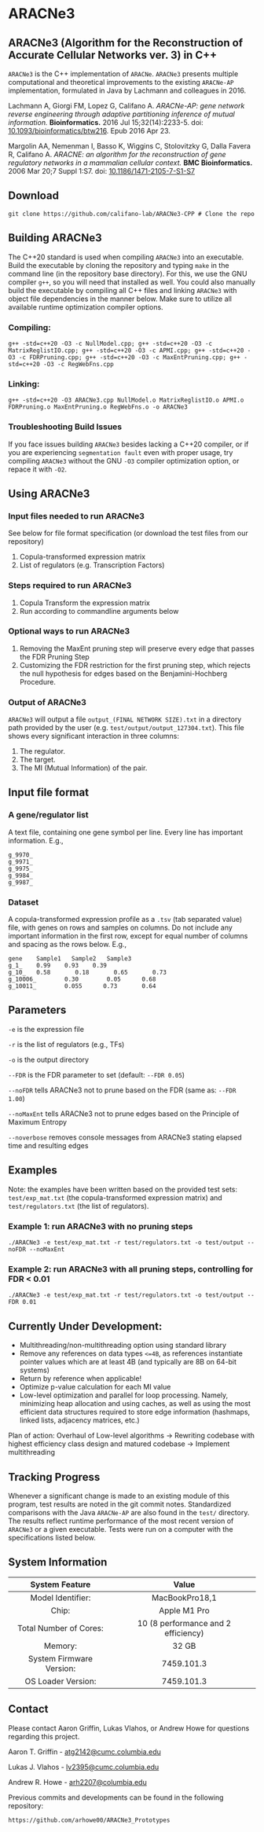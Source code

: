 # ARACNe3

## ARACNe3 (Algorithm for the Reconstruction of Accurate Cellular Networks ver. 3) in C++

`ARACNe3` is the C++ implementation of `ARACNe`.  `ARACNe3` presents multiple computational and theoretical improvements to the existing `ARACNe-AP` implementation, formulated in Java by Lachmann and colleagues in 2016.  

Lachmann A, Giorgi FM, Lopez G, Califano A. *ARACNe-AP: gene network reverse engineering through adaptive partitioning inference of mutual information.* **Bioinformatics.** 2016 Jul 15;32(14):2233-5. doi: [10.1093/bioinformatics/btw216](https://dx.doi.org/10.1093/bioinformatics/btw216). Epub 2016 Apr 23.

Margolin AA, Nemenman I, Basso K, Wiggins C, Stolovitzky G, Dalla Favera R, Califano A. *ARACNE: an algorithm for the reconstruction of gene regulatory networks in a mammalian cellular context.* **BMC Bioinformatics.** 2006 Mar 20;7 Suppl 1:S7. doi: [10.1186/1471-2105-7-S1-S7](https://dx.doi.org/10.1186/1471-2105-7-S1-S7)

## Download

`git clone https://github.com/califano-lab/ARACNe3-CPP # Clone the repo`

## Building ARACNe3
The C++20 standard is used when compiling `ARACNe3` into an executable.  Build the executable by cloning the repository and typing `make` in the command line (in the repository base directory).  For this, we use the GNU compiler `g++`, so you will need that installed as well.  You could also manually build the executable by compiling all C++ files and linking `ARACNe3` with object file dependencies in the manner below.  Make sure to utilize all available runtime optimization compiler options.  
### Compiling:
```
g++ -std=c++20 -O3 -c NullModel.cpp; g++ -std=c++20 -O3 -c MatrixReglistIO.cpp; g++ -std=c++20 -O3 -c APMI.cpp; g++ -std=c++20 -O3 -c FDRPruning.cpp; g++ -std=c++20 -O3 -c MaxEntPruning.cpp; g++ -std=c++20 -O3 -c RegWebFns.cpp 

```
### Linking:
```
g++ -std=c++20 -O3 ARACNe3.cpp NullModel.o MatrixReglistIO.o APMI.o FDRPruning.o MaxEntPruning.o RegWebFns.o -o ARACNe3
``` 
### Troubleshooting Build Issues
If you face issues building `ARACNe3` besides lacking a C++20 compiler, or if you are experiencing `segmentation fault` even with proper usage, try compiling `ARACNe3` without the GNU `-O3` compiler optimization option, or repace it with `-O2`. 

## Using ARACNe3
### Input files needed to run ARACNe3
See below for file format specification (or download the test files from our repository)
1.	Copula-transformed expression matrix
2.	List of regulators (e.g. Transcription Factors)

### Steps required to run ARACNe3
1.	Copula Transform the expression matrix
2. 	Run according to commandline arguments below

### Optional ways to run ARACNe3
1.	Removing the MaxEnt pruning step will preserve every edge that passes the FDR Pruning Step
2.	Customizing the FDR restriction for the first pruning step, which rejects the null hypothesis for edges based on the Benjamini-Hochberg Procedure.

### Output of ARACNe3
`ARACNe3` will output a file `output_(FINAL NETWORK SIZE).txt` in a directory path provided by the user (e.g. `test/output/output_127304.txt`). This file shows every significant interaction in three columns:
1.	The regulator.
2.	The target.
3.	The MI (Mutual Information) of the pair.

## Input file format
### A gene/regulator list
A text file, containing one gene symbol per line. Every line has important information. E.g.,
```
g_9970_
g_9971_
g_9975_
g_9984_
g_9987_
```
### Dataset
A copula-transformed expression profile as a `.tsv` (tab separated value) file, with genes on rows and samples on columns.  Do not include any important information in the first row, except for equal number of columns and spacing as the rows below. E.g.,
```
gene    Sample1   Sample2   Sample3
g_1_	0.99	0.93	0.39
g_10_   0.58       0.18       0.65       0.73
g_10006_        0.30        0.05      0.68
g_10011_        0.055      0.73       0.64
```

## Parameters
``-e`` is the expression file

``-r`` is the list of regulators (e.g., TFs)

``-o`` is the output directory

``--FDR`` is the FDR parameter to set (default: `--FDR 0.05`)

``--noFDR`` tells ARACNe3 not to prune based on the FDR (same as: `--FDR 1.00`)

``--noMaxEnt`` tells ARACNe3 not to prune edges based on the Principle of Maximum Entropy

``--noverbose`` removes console messages from ARACNe3 stating elapsed time and resulting edges

## Examples
Note: the examples have been written based on the provided test sets: ``test/exp_mat.txt`` (the copula-transformed expression matrix) and ``test/regulators.txt`` (the list of regulators). 

### Example 1: run ARACNe3 with no pruning steps
```
./ARACNe3 -e test/exp_mat.txt -r test/regulators.txt -o test/output --noFDR --noMaxEnt
```

### Example 2: run ARACNe3 with all pruning steps, controlling for FDR < 0.01
```
./ARACNe3 -e test/exp_mat.txt -r test/regulators.txt -o test/output --FDR 0.01
``` 

## Currently Under Development:
 - Multithreading/non-multithreading option using standard library
 - Remove any references on data types `<=4B`, as references instantiate pointer values which are at least 4B (and typically are 8B on 64-bit systems)
 - Return by reference when applicable!
 - Optimize p-value calculation for each MI value
 - Low-level optimization and parallel for loop processing. Namely, minimizing heap allocation and using caches, as well as using the most efficient data structures required to store edge information (hashmaps, linked lists, adjacency matrices, etc.)
 
 Plan of action: Overhaul of Low-level algorithms -> Rewriting codebase with highest efficiency class design and matured codebase -> Implement multithreading 

## Tracking Progress

Whenever a significant change is made to an existing module of this program, test results are noted in the git commit notes.  Standardized comparisons with the Java `ARACNe-AP` are also found in the `test/` directory.  The results reflect runtime performance of the most recent version of `ARACNe3` or a given executable.  Tests were run on a computer with the specifications listed below. 

## System Information
| System Feature | Value |
| :----: | :----: |
| Model Identifier: | MacBookPro18,1 |
| Chip: | Apple M1 Pro |
| Total Number of Cores: | 10 (8 performance and 2 efficiency) |
| Memory: | 32 GB |
| System Firmware Version: |7459.101.3 |
| OS Loader Version: | 7459.101.3 |

## Contact
Please contact Aaron Griffin, Lukas Vlahos, or Andrew Howe for questions regarding this project.

Aaron T. Griffin - atg2142@cumc.columbia.edu 

Lukas J. Vlahos - lv2395@cumc.columbia.edu 

Andrew R. Howe - arh2207@columbia.edu

Previous commits and developments can be found in the following repository:
```
https://github.com/arhowe00/ARACNe3_Prototypes
```

